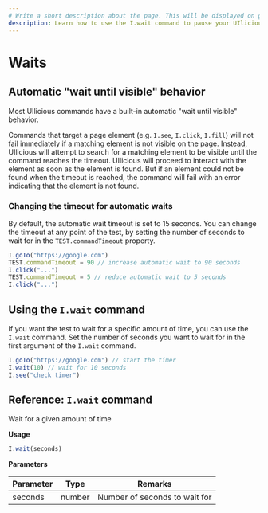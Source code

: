 ```yaml
---
# Write a short description about the page. This will be displayed on google search results.
description: Learn how to use the I.wait command to pause your UIlicious test during a test run.
---
```


# Waits

## Automatic "wait until visible" behavior

Most UIlicious commands have a built-in automatic "wait until visible" behavior. 

Commands that target a page element (e.g. `I.see`, `I.click`, `I.fill`) will not fail immediately if a matching element is not visible on the page. Instead, UIlicious will attempt to search for a matching element to be visible until the command reaches the timeout. UIlicious will proceed to interact with the element as soon as the element is found. But if an element could not be found when the timeout is reached, the command will fail with an error indicating that the element is not found.

### Changing the timeout for automatic waits

By default, the automatic wait timeout is set to 15 seconds. You can change the timeout at any point of the test, by setting the number of seconds to wait for in the `TEST.commandTimeout` property.

```javascript
I.goTo("https://google.com")
TEST.commandTimeout = 90 // increase automatic wait to 90 seconds
I.click("...")
TEST.commandTimeout = 5 // reduce automatic wait to 5 seconds
I.click("...")
```

## Using the `I.wait` command

If you want the test to wait for a specific amount of time, you can use the `I.wait` command. Set the number of seconds you want to wait for in the first argument of the `I.wait` command.

```javascript
I.goTo("https://google.com") // start the timer
I.wait(10) // wait for 10 seconds
I.see("check timer")
```

## Reference: `I.wait` command

Wait for a given amount of time

**Usage**

```javascript
I.wait(seconds)
```

**Parameters**

| Parameter | Type   | Remarks                       |
| --------- | ------ | ----------------------------- |
| seconds   | number | Number of seconds to wait for |